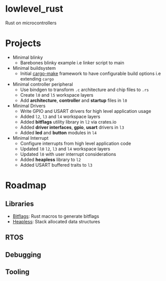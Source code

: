 # lowlevel_rust

Rust on microcontrollers

# Projects

- Minimal blinky
  - Barebones blinky example i.e linker script to main
- Minimal buildsystem
  - Initial [cargo-make](https://github.com/sagiegurari/cargo-make) framework to have configurable build options i.e extending `cargo`
- Minimal controller peripheral
  - Use bindgen to transform `.c` architecture and chip files to `.rs`
  - Create `l0` and `l5` workspace layers
  - Add **architecture**, **controller** and **startup** files in `l0`
- Minimal Drivers
  - Write GPIO and USART drivers for high level application usage
  - Added `l2`, `l3` and `l4` workspace layers
  - Added **bitflags** utility library in `l2` via crates.io
  - Added **driver interfaces**, **gpio**, **usart** drivers in `l3`
  - Added **led** and **button** modules in `l4`
- Minimal Interrupt
  - Configure interrupts from high level application code
  - Updated `l0` `l2`, `l3` and `l4` workspace layers
  - Updated `l0` with user interrupt considerations
  - Added **heapless** library to `l2`
  - Added USART buffered traits to `l3`

# Roadmap

## Libraries

- [Bitflags](https://crates.io/crates/bitflags): Rust macros to generate bitflags
- [Heapless](https://crates.io/crates/heapless): Stack allocated data structures

## RTOS

## Debugging

## Tooling
